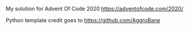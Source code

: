 My solution for Advent Of Code 2020 https://adventofcode.com/2020/

Python template credit goes to https://github.com/AggroBane
